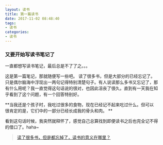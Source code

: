 ```yaml
---
layout: 读书
title: 第一篇读书
date: 2017-11-02 08:48:40
tags: 
- 读书
categories: 
- 读书
---
```

### 又要开始写读书笔记了
一直都想写读书笔记，最后总是不了了之。。。
<!-- more -->

这是第一篇笔记，那就随便写一些吧。
读了很多书，但是大部分的已经忘记了。只是偶尔脑海中浮现出一两句记得特别清楚句子。有人说读那么多书又忘记了，那有什么用呢？我一直觉得这句话说的很对，也因此沮丧了很久。直到有一天我在知乎看到了这个问题，有一个回答特别好。

**当我还是个孩子时，我吃过很多的食物，现在已经记不起来吃过什么。但可以很肯定的是，它们中的一部分已经长成我的骨头和肉。
** 

看到这句话时候，我突然就释怀了，感觉自己总算找到即便读书之后也完全记不得的借口了。haha~
 <br>
 
 >[读了很多书，但是都忘掉了，读书的意义在哪里？](https://www.zhihu.com/question/22456239/answer/94652171)